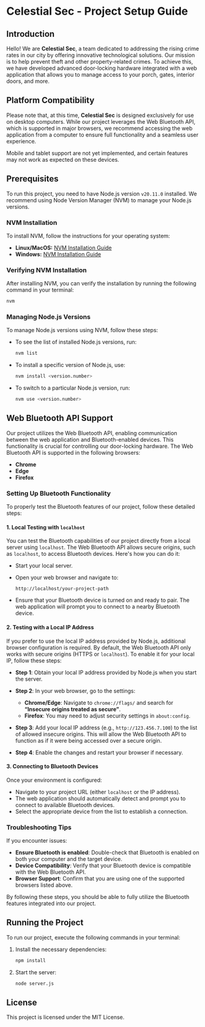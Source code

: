 # Celestial Sec - Project Setup Guide

## Introduction

Hello! We are **Celestial Sec**, a team dedicated to addressing the rising crime rates in our city by offering innovative technological solutions. Our mission is to help prevent theft and other property-related crimes. To achieve this, we have developed advanced door-locking hardware integrated with a web application that allows you to manage access to your porch, gates, interior doors, and more.

## Platform Compatibility

Please note that, at this time, **Celestial Sec** is designed exclusively for use on desktop computers. While our project leverages the Web Bluetooth API, which is supported in major browsers, we recommend accessing the web application from a computer to ensure full functionality and a seamless user experience.

Mobile and tablet support are not yet implemented, and certain features may not work as expected on these devices.


## Prerequisites

To run this project, you need to have Node.js version `v20.11.0` installed. We recommend using Node Version Manager (NVM) to manage your Node.js versions.

### NVM Installation

To install NVM, follow the instructions for your operating system:

- **Linux/MacOS:** [NVM Installation Guide](https://github.com/nvm-sh/nvm)
- **Windows:** [NVM Installation Guide](https://github.com/coreybutler/nvm-windows)

### Verifying NVM Installation

After installing NVM, you can verify the installation by running the following command in your terminal:

```bash
nvm
```

### Managing Node.js Versions

To manage Node.js versions using NVM, follow these steps:

- To see the list of installed Node.js versions, run:

  ```bash
  nvm list
  ```

- To install a specific version of Node.js, use:

  ```bash
  nvm install <version.number>
  ```

- To switch to a particular Node.js version, run:

  ```bash
  nvm use <version.number>
  ```

## Web Bluetooth API Support

Our project utilizes the Web Bluetooth API, enabling communication between the web application and Bluetooth-enabled devices. This functionality is crucial for controlling our door-locking hardware. The Web Bluetooth API is supported in the following browsers:

- **Chrome**
- **Edge**
- **Firefox**

### Setting Up Bluetooth Functionality

To properly test the Bluetooth features of our project, follow these detailed steps:

#### 1. Local Testing with `localhost`

You can test the Bluetooth capabilities of our project directly from a local server using `localhost`. The Web Bluetooth API allows secure origins, such as `localhost`, to access Bluetooth devices. Here's how you can do it:

- Start your local server.
- Open your web browser and navigate to:

  ```http
  http://localhost/your-project-path
  ```

- Ensure that your Bluetooth device is turned on and ready to pair. The web application will prompt you to connect to a nearby Bluetooth device.

#### 2. Testing with a Local IP Address

If you prefer to use the local IP address provided by Node.js, additional browser configuration is required. By default, the Web Bluetooth API only works with secure origins (HTTPS or `localhost`). To enable it for your local IP, follow these steps:

- **Step 1**: Obtain your local IP address provided by Node.js when you start the server.

- **Step 2**: In your web browser, go to the settings:

  - **Chrome/Edge**: Navigate to `chrome://flags/` and search for **“Insecure origins treated as secure”**.
  - **Firefox**: You may need to adjust security settings in `about:config`.

- **Step 3**: Add your local IP address (e.g., `http://123.456.7.100`) to the list of allowed insecure origins. This will allow the Web Bluetooth API to function as if it were being accessed over a secure origin.

- **Step 4**: Enable the changes and restart your browser if necessary.

#### 3. Connecting to Bluetooth Devices

Once your environment is configured:

- Navigate to your project URL (either `localhost` or the IP address).
- The web application should automatically detect and prompt you to connect to available Bluetooth devices.
- Select the appropriate device from the list to establish a connection.

### Troubleshooting Tips

If you encounter issues:

- **Ensure Bluetooth is enabled**: Double-check that Bluetooth is enabled on both your computer and the target device.
- **Device Compatibility**: Verify that your Bluetooth device is compatible with the Web Bluetooth API.
- **Browser Support**: Confirm that you are using one of the supported browsers listed above.

By following these steps, you should be able to fully utilize the Bluetooth features integrated into our project.

## Running the Project

To run our project, execute the following commands in your terminal:

1. Install the necessary dependencies:

   ```bash
   npm install
   ```

2. Start the server:

   ```bash
   node server.js
   ```

## License

This project is licensed under the MIT License.
